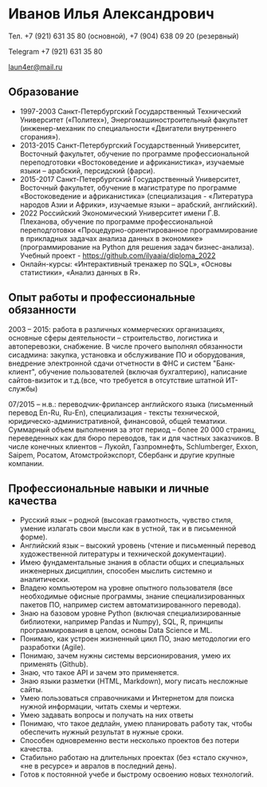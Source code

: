 # Иванов Илья Александрович

Тел. +7 (921) 631 35 80 (основной), +7 (904) 638 09 20 (резервный)

Telegram +7 (921) 631 35 80

laun4er@mail.ru   
 		
## Образование

- 1997-2003 Санкт-Петербургский Государственный Технический Университет («Политех»), Энергомашиностроительный факультет (инженер-механик по специальности «Двигатели внутреннего сгорания»).
- 2013-2015 Санкт-Петербургский Государственный Университет, Восточный факультет, обучение по программе профессиональной переподготовки «Востоковедение и африканистика», изучаемые языки – арабский, персидский (фарси). 
- 2015-2017 Санкт-Петербургский Государственный Университет, Восточный факультет, обучение в магистратуре по программе «Востоковедение и африканистика» (специализация - «Литература народов Азии и Африки», изучаемые языки – арабский, английский). 
- 2022 Российский Экономический Университет имени Г.В. Плеханова, обучение по программе профессиональной переподготовки «Процедурно-ориентированное программирование в прикладных задачах анализа данных в экономике» (программирование на Python для решения задач бизнес-анализа). Учебный проект - https://github.com/ilyaaia/diploma_2022
- Онлайн-курсы: «Интерактивный тренажер по SQL», «Основы статистики», «Анализ данных в R».

## Опыт работы и профессиональные обязанности

2003 – 2015: работа в различных коммерческих организациях, основные сферы деятельности – строительство, логистика и автоперевозки, снабжение. В числе прочего выполнял обязанности сисадмина: закупка, установка и обслуживание ПО и оборудования, внедрение электронной сдачи отчетности в ФНС и систем "Банк-клиент", обучение пользователей (включая бухгалтерию), написание сайтов-визиток и т.д.(все, что требуется в отсутствие штатной ИТ-службы)

07/2015 – н.в.: переводчик-фрилансер английского языка (письменный перевод En-Ru, Ru-En), специализация - тексты технической, юридическо-административной, финансовой, общей тематики. Суммарный объем выполнения за этот период – более 20 000 страниц, переведенных как для бюро переводов, так и для частных заказчиков. В числе конечных клиентов – Лукойл, Газпромнефть, Schlumberger, Exxon, Saipem, Росатом, Атомстройэкспорт, Сбербанк и другие крупные компании.

## Профессиональные навыки и личные качества
- Русский язык – родной (высокая грамотность, чувство стиля, умение излагать свои мысли как в устной, так и в письменной форме).
- Английский язык – высокий уровень (чтение и письменный перевод художественной литературы и технической документации).
- Имею фундаментальные знания в области общих и специальных инженерных дисциплин, способен мыслить системно и аналитически.
- Владею компьютером на уровне опытного пользователя (все необходимые офисные программы, знание специализированных пакетов ПО, например систем автоматизированного перевода).
- Знаю на базовом уровне Python (включая специализированные библиотеки, например Pandas и Numpy), SQL, R, принципы программирования в целом, основы Data Science и ML.
- Понимаю, как устроен жизненный цикл ПО, знаю методологии его разработки (Agile).
- Понимаю, зачем нужны системы версионирования, умею их применять (Github).
- Знаю, что такое API и зачем это применяется.
- Знаю языки разметки (HTML, Markdown), могу писать несложные сайты.
- Умею пользоваться справочниками и Интернетом для поиска нужной информации, читать схемы и чертежи.
- Умею задавать вопросы и получать на них ответы
- Понимаю, что такое дедлайн, умею планировать работу так, чтобы обеспечить нужный результат в нужные сроки.
- Способен одновременно вести несколько проектов без потери качества.
- Стабильно работаю на длительных проектах (без «стало скучно», «не в ресурсе» и авралов в последний день).
- Готов к постоянной учебе и быстрому освоению новых технологий.